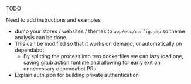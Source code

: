 TODO

Need to add instructions and examples

- dump your stores / websites / themes to `app/etc/config.php` so theme analysis can be done.
- This can be modified so that it works on demand, or automatically on dependabot
    - By splitting the process into two dockerfiles we can lazy load one, saving gitub action runtime and allowing for early exit on unnecessary dependabot PRs
- Explain auth.json for building private authentication 